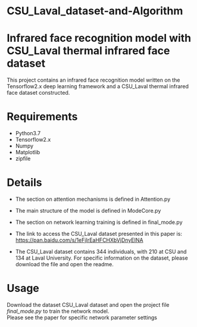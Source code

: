 # CSU_Laval_dataset-and-Algorithm

# Infrared face recognition model with CSU_Laval thermal infrared face dataset
This project contains an infrared face recognition model written on the Tensorflow2.x deep learning framework and a CSU_Laval thermal infrared face dataset constructed.

# Requirements
* Python3.7
* Tensorflow2.x
* Numpy
* Matplotlib
* zipfile

# Details
* The section on attention mechanisms is defined in Attention.py
* The main structure of the model is defined in ModeCore.py
* The section on network learning training is defined in final_mode.py

* The link to access the CSU_Laval dataset presented in this paper is: https://pan.baidu.com/s/1eFjIrEaHFCHXbVjDnyEINA
* The CSU_Laval dataset contains 344 individuals, with 210 at CSU and 134 at Laval University. For specific information on the dataset, please download the file and open the readme.

# Usage
Download the dataset CSU_Laval dataset and open the project file *final_mode.py* to train the network model.  
Please see the paper for specific network parameter settings
